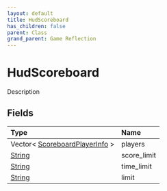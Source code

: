 ```yaml
---
layout: default
title: HudScoreboard
has_children: false
parent: Class
grand_parent: Game Reflection
---
```

# HudScoreboard
Description 

## Fields

| Type | Name |
|:-------------|:--------------|
| Vector< [ScoreboardPlayerInfo](/docs/game-reflection/classes/scoreboard_player_info) > | players |
| [String](/docs/game-reflection/components/string) | score_limit |
| [String](/docs/game-reflection/components/string) | time_limit |
| [String](/docs/game-reflection/components/string) | limit |

